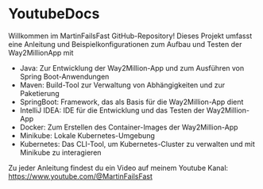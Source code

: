 # YoutubeDocs
Willkommen im MartinFailsFast GitHub-Repository! 
Dieses Projekt umfasst eine Anleitung und Beispielkonfigurationen zum Aufbau und Testen der Way2MillionApp mit 
- Java: Zur Entwicklung der Way2Million-App und zum Ausführen von Spring Boot-Anwendungen
- Maven: Build-Tool zur Verwaltung von Abhängigkeiten und zur Paketierung
- SpringBoot: Framework, das als Basis für die Way2Million-App dient
- IntelliJ IDEA: IDE für die Entwicklung und das Testen der Way2Million-App
- Docker: Zum Erstellen des Container-Images der Way2Million-App
- Minikube: Lokale Kubernetes-Umgebung
- Kubernetes: Das CLI-Tool, um Kubernetes-Cluster zu verwalten und mit Minikube zu interagieren

Zu jeder Anleitung findest du ein Video auf meinem Youtube Kanal: https://www.youtube.com/@MartinFailsFast
